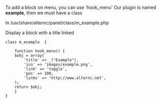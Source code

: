 To add a block on menu, you can use 'hook_menu'
Our plugin is named **example**, then we must have a class 

In /usr/share/alternc/panel/class/m_example.php

Display a block with a title linked

    class m_example  {

        function hook_menu() {
        $obj = array(
            'title' => _("Example"),
            'ico' => 'images/example.png',
            'link' => 'toggle',
            'pos' => 100,
            'links' => 'http://www.alternc.net',
        );
        return $obj;
        }
    }